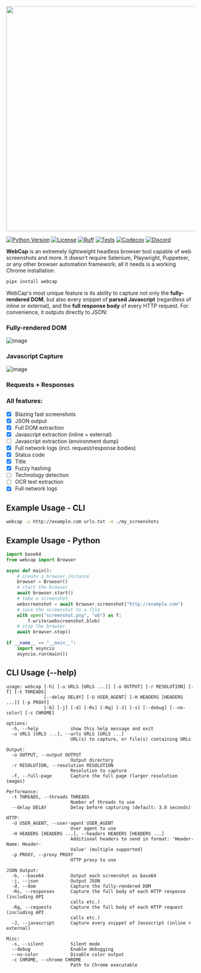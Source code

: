 <img src="https://github.com/user-attachments/assets/1cab9ac6-01d8-40dc-a3d4-79127efdbf1b" width="600"/>

[![Python Version](https://img.shields.io/badge/python-3.9+-8400ff)](https://www.python.org) [![License](https://img.shields.io/badge/license-GPLv3-8400ff.svg)](https://github.com/blacklanternsecurity/webcap/blob/dev/LICENSE) [![Ruff](https://img.shields.io/endpoint?url=https://raw.githubusercontent.com/astral-sh/ruff/main/assets/badge/v2.json)](https://github.com/astral-sh/ruff) [![Tests](https://github.com/blacklanternsecurity/webcap/actions/workflows/tests.yml/badge.svg?branch=stable)](https://github.com/blacklanternsecurity/webcap/actions?query=workflow%3A"tests") [![Codecov](https://codecov.io/gh/blacklanternsecurity/webcap/branch/dev/graph/badge.svg?token=IR5AZBDM5K)](https://codecov.io/gh/blacklanternsecurity/webcap) [![Discord](https://img.shields.io/discord/859164869970362439)](https://discord.com/invite/PZqkgxu5SA)

**WebCap** is an extremely lightweight headless browser tool capable of web screenshots and more. It doesn't require Selenium, Playwright, Puppeteer, or any other browser automation framework; all it needs is a working Chrome installation.

```bash
pipx install webcap
```

WebCap's most unique feature is its ability to capture not only the **fully-rendered DOM**, but also every snippet of **parsed Javascript** (regardless of inline or external), and the **full response body** of every HTTP request. For convenience, it outputs directly to JSON:

### Fully-rendered DOM

![image](https://github.com/user-attachments/assets/60dd2a80-f9c3-438e-8f00-f982c356625d)

### Javascript Capture

![image](https://github.com/user-attachments/assets/9360ea5c-bed7-4ede-94a1-49e093bf84e9)

### Requests + Responses



### All features:

- [x] Blazing fast screenshots
- [x] JSON output
- [x] Full DOM extraction
- [x] Javascript extraction (inline + external)
- [ ] Javascript extraction (environment dump)
- [x] Full network logs (incl. request/response bodies)
- [x] Status code
- [x] Title
- [x] Fuzzy hashing
- [ ] Technology detection
- [ ] OCR text extraction
- [x] Full network logs

## Example Usage - CLI

```bash
webcap -u http://example.com urls.txt -o ./my_screenshots
```

## Example Usage - Python

```python
import base64
from webcap import Browser

async def main():
    # create a browser instance
    browser = Browser()
    # start the browser
    await browser.start()
    # take a screenshot
    webscreenshot = await browser.screenshot("http://example.com")
    # save the screenshot to a file
    with open("screenshot.png", "wb") as f:
        f.write(webscreenshot.blob)
    # stop the browser
    await browser.stop()

if __name__ == "__main__":
    import asyncio
    asyncio.run(main())
```

## CLI Usage (--help)

```
usage: webcap [-h] [-u URLS [URLS ...]] [-o OUTPUT] [-r RESOLUTION] [-f] [-t THREADS]
              [--delay DELAY] [-U USER_AGENT] [-H HEADERS [HEADERS ...]] [-p PROXY]
              [-b] [-j] [-d] [-Rs] [-Rq] [-J] [-s] [--debug] [--no-color] [-c CHROME]

options:
  -h, --help            show this help message and exit
  -u URLS [URLS ...], --urls URLS [URLS ...]
                        URL(s) to capture, or file(s) containing URLs

Output:
  -o OUTPUT, --output OUTPUT
                        Output directory
  -r RESOLUTION, --resolution RESOLUTION
                        Resolution to capture
  -f, --full-page       Capture the full page (larger resolution images)

Performance:
  -t THREADS, --threads THREADS
                        Number of threads to use
  --delay DELAY         Delay before capturing (default: 3.0 seconds)

HTTP:
  -U USER_AGENT, --user-agent USER_AGENT
                        User agent to use
  -H HEADERS [HEADERS ...], --headers HEADERS [HEADERS ...]
                        Additional headers to send in format: 'Header-Name: Header-
                        Value' (multiple supported)
  -p PROXY, --proxy PROXY
                        HTTP proxy to use

JSON Output:
  -b, --base64          Output each screenshot as base64
  -j, --json            Output JSON
  -d, --dom             Capture the fully-rendered DOM
  -Rs, --responses      Capture the full body of each HTTP response (including API
                        calls etc.)
  -Rq, --requests       Capture the full body of each HTTP request (including API
                        calls etc.)
  -J, --javascript      Capture every snippet of Javascript (inline + external)

Misc:
  -s, --silent          Silent mode
  --debug               Enable debugging
  --no-color            Disable color output
  -c CHROME, --chrome CHROME
                        Path to Chrome executable
```
